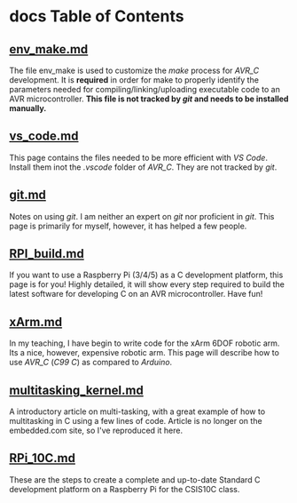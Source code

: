 # docs Table of Contents

## [env_make.md](env_make.md)
The file env_make is used to customize the *make* process for *AVR_C* development. It is **required** in order for make to properly identify the parameters needed for compiling/linking/uploading executable code to an AVR microcontroller. **This file is not tracked by *git* and needs to be installed manually.** 

## [vs_code.md](vs_code.md)
This page contains the files needed to be more efficient with *VS Code*. Install them inot the *.vscode* folder of *AVR_C*. They are not tracked by *git*.

## [git.md](git.md)
Notes on using *git*. I am neither an expert on *git* nor proficient in *git*. This page is primarily for myself, however, it has helped a few people.

## [RPI_build.md](RPi_build.md)
If you want to use a Raspberry Pi (3/4/5) as a C development platform, this page is for you! Highly detailed, it will show every step required to build the latest software for developing C on an AVR microcontroller. Have fun! 

## [xArm.md](xArm.md)
In my teaching, I have begin to write code for the xArm 6DOF robotic arm. Its a nice, however, expensive robotic arm. This page will describe how to use *AVR_C* (*C99 C*) as compared to *Arduino*.

## [multitasking_kernel.md](multitasking_kernel.md)
A introductory article on multi-tasking, with a great example of how to multitasking in C using a few lines of code. Article is no longer on the embedded.com site, so I've reproduced it here.

## [RPi_10C.md](RPi_10C.md)
These are the steps to create a complete and up-to-date Standard C development platform on a Raspberry Pi for the CSIS10C class. 

